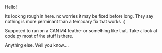 Hello!

Its looking rough in here. no worries it may be fixed before long.
They say nothing is more perminant than a tempoary fix that works. :)

Supposed to run on a CAN M4 feather or something like that.
Take a look at code.py most of the stuff is there.

Anything else. Well you know....